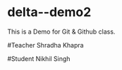 # delta--demo2
This is a Demo for Git & Github class.

#Teacher
Shradha Khapra

#Student
Nikhil Singh
